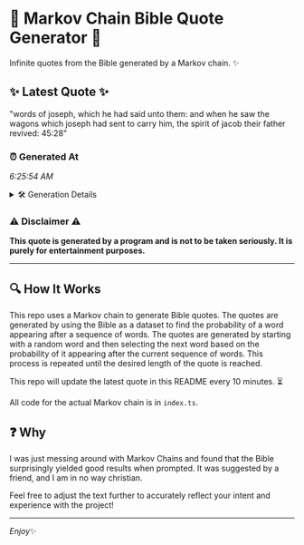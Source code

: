 # 📖 Markov Chain Bible Quote Generator 📖

Infinite quotes from the Bible generated by a Markov chain. ✨

## ✨ Latest Quote ✨
"words of joseph, which he had said unto them: and when he saw the wagons which joseph had sent to carry him, the spirit of jacob their father revived: 45:28"

### ⏰ Generated At
*6:25:54 AM*

<details>
    <summary>🛠️ Generation Details</summary>
    <p>
        <strong>🌱 Seed:</strong> words<br>
        <strong>🔄 Iterations:</strong> 29<br>
        <strong>📜 Context History:</strong><br>[ words ]: of<br>[ words, of ]: joseph,<br>[ words, of, joseph, ]: which<br>[ words, of, joseph,, which ]: he<br>[ words, of, joseph,, which, he ]: had<br>[ words, of, joseph,, which, he, had ]: said<br>[ of, joseph,, which, he, had, said ]: unto<br>[ joseph,, which, he, had, said, unto ]: them:<br>[ which, he, had, said, unto, them: ]: and<br>[ he, had, said, unto, them:, and ]: when<br>[ had, said, unto, them:, and, when ]: he<br>[ said, unto, them:, and, when, he ]: saw<br>[ unto, them:, and, when, he, saw ]: the<br>[ them:, and, when, he, saw, the ]: wagons<br>[ and, when, he, saw, the, wagons ]: which<br>[ when, he, saw, the, wagons, which ]: joseph<br>[ he, saw, the, wagons, which, joseph ]: had<br>[ saw, the, wagons, which, joseph, had ]: sent<br>[ the, wagons, which, joseph, had, sent ]: to<br>[ wagons, which, joseph, had, sent, to ]: carry<br>[ which, joseph, had, sent, to, carry ]: him,<br>[ joseph, had, sent, to, carry, him, ]: the<br>[ had, sent, to, carry, him,, the ]: spirit<br>[ sent, to, carry, him,, the, spirit ]: of<br>[ to, carry, him,, the, spirit, of ]: jacob<br>[ carry, him,, the, spirit, of, jacob ]: their<br>[ him,, the, spirit, of, jacob, their ]: father<br>[ the, spirit, of, jacob, their, father ]: revived:<br>[ spirit, of, jacob, their, father, revived: ]: 45:28<br>
    </p>
</details>

### ⚠️ Disclaimer ⚠️
**This quote is generated by a program and is not to be taken seriously. It is purely for entertainment purposes.**

---

## 🔍 How It Works

This repo uses a Markov chain to generate Bible quotes. The quotes are generated by using the Bible as a dataset to find the probability of a word appearing after a sequence of words. The quotes are generated by starting with a random word and then selecting the next word based on the probability of it appearing after the current sequence of words. This process is repeated until the desired length of the quote is reached.

This repo will update the latest quote in this README every 10 minutes. ⏳

All code for the actual Markov chain is in `index.ts`.

## ❓ Why

I was just messing around with Markov Chains and found that the Bible surprisingly yielded good results when prompted. 
It was suggested by a friend, and I am in no way christian.

Feel free to adjust the text further to accurately reflect your intent and experience with the project!

---

*Enjoy*✨
